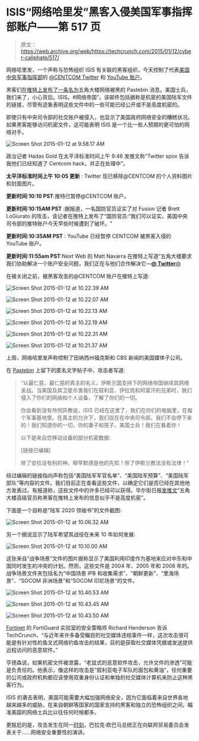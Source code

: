 # ISIS“网络哈里发”黑客入侵美国军事指挥部账户——第 517 页

> 原文：<https://web.archive.org/web/https://techcrunch.com/2015/01/12/cyber-caliphate/517/>

网络哈里发，一个声称与恐怖组织 ISIS 有关联的黑客组织，今天控制了代表[美国中央军事指挥部](https://web.archive.org/web/20190315191634/http://www.centcom.mil/)的 [@CENTCOM Twitter](https://web.archive.org/web/20190315191634/https://twitter.com/) 和 [YouTube 账户](https://web.archive.org/web/20190315191634/https://www.youtube.com/user/centcom)。

黑客们[在推特上发布了一条名为](https://web.archive.org/web/20190315191634/http://pastebin.com/Y2spP7y9)五角大楼网络被黑的 Pastebin 消息。美国士兵，我们来了，小心背后。ISIS。#网络帝国”。该邮件包括据称是机密的美国陆军文件的链接，尽管有迹象表明这些文件中的一些可能已经公开或不是高度机密的。

即使只有中央司令部的社交账户被侵入，也显示了美国政府网络安全的糟糕状况。如果黑客能够访问机密文件，这可能表明 ISIS 是一个比一些人预期的更可怕的网络对手。

![Screen Shot 2015-01-12 at 9.58.17 AM](img/d3c053c1bf7e8d8a1180a520189de946.png)

政治记者 Hadas Gold 在太平洋标准时间上午 9:46 发推文称“Twitter spox 告诉我他们已经知道了 Centcom hack，并正在处理中”。

**太平洋标准时间上午 10:05 更新** : Twitter 现已移除@CENTCOM 的个人资料图片和封面图片。

**更新时间:10:10 PST**:推特已暂停@CENTCOM 账户。

**更新时间:10:15AM PST** :据报道，一名国防官员证实了对 Fusion 记者 Brett LoGiurato 的攻击，该记者在推特上发布了“国防官员:“我们可以证实，美国中央司令部的推特账户今天早些时候遭到了破坏。"

**更新时间:10:35AM PST** : YouTube 已经暂停 CENTCOM 被黑客入侵的 YouTube 账户。

**更新时间:11:55am PST**:Next Web 的 Matt Navarra 在推特上写道“五角大楼要求我们协助解决一个账户安全问题，我们正在与他们合作解决它—[**@ Twitter**@](https://web.archive.org/web/20190315191634/https://twitter.com/twitter)

在被关闭之前，被黑客攻击的@CENTCOM 账户在推特上写道:

![Screen Shot 2015-01-12 at 10.22.39 AM](img/23bde0a577f14a4e94a8db3fc94575c4.png)

![Screen Shot 2015-01-12 at 10.22.07 AM](img/5ecc8d656f745b4b3d89364118bb22d3.png)

![Screen Shot 2015-01-12 at 10.22.13 AM](img/e17f05c92b3dc1ca82a2fe79b6be345c.png)

![Screen Shot 2015-01-12 at 10.22.19 AM](img/fd497812267eadb66fa5c9fc48630c18.png)

![Screen Shot 2015-01-12 at 10.22.31 AM](img/185acca684faed8699e99d835955a8ac.png)

![Screen Shot 2015-01-12 at 10.21.37 AM](img/425c17c4d60be0372e461cf6a651123a.png)

上周，网络哈里发声称控制了田纳西州福克斯和 CBS 新闻的美国媒体子公司。

在 [Pastebin](https://web.archive.org/web/20190315191634/http://pastebin.com/Y2spP7y9) 上留下的匿名文字帖子中，攻击者写道:

> “以最仁慈、最仁慈的真主的名义，伊斯兰国支持下的网络帝国继续其网络圣战。当美国及其卫星杀害我们在叙利亚、伊拉克和阿富汗的兄弟时，我们侵入了你们的网络和个人设备，了解了你们的一切。
> 
> 你会看到没有怜悯异教徒。ISIS 已经在这里了，我们在你们的电脑里，在每个军事基地里。在真主的允许下，我们现在在中央司令部。我们不会停下来的！我们知道你的一切，你的妻子和孩子。美国士兵！我们在看着你！
> 
> 以下是来自您移动设备的部分机密数据:
> 
> [链接已编辑]
> 
> 除了安拉没有别的神，穆罕默德是他的先知！除了伊斯兰教法没有法律！"

经过编辑的链接指向声称包括“美国陆军军官名单”、“美国陆军预算”、“美国陆军部队”等内容的文件。我们目前正在查看这些文件，以确定它们是否已经在其他地方发表过。有报道称，这些文件中的许多已经可以获得。华尔街日报[发推文](https://web.archive.org/web/20190315191634/https://twitter.com/wsj/status/554713621243367424)“五角大楼高级官员称黑客在推特上发布的信息似乎不是高度机密”。

下面是一个自称是“陆军 2020 领袖书”的文件截图:

![Screen Shot 2015-01-12 at 10.06.32 AM](img/d5b68c2210363ff5c08d357e7ac6ca02.png)

另一个据说显示了陆军希望其战役在未来 10 年如何发展:

![Screen Shot 2015-01-12 at 10.10.00 AM](img/cc20aa1002aa8594485739995712b67c.png)

这张来自“战争场景”文件的图片据称显示了美国利用印度作为基地来应对中东和中国同时发生的冲突的计划。然而，这些文件是 2004 年、2005 年和 2008 年的。战争场景文件夹包括名为“中国场景 IPB 和收集需求”、“朝鲜更新”、“里海场景”、“SOCOM 非洲场景”和“SOCOM 印尼场景”的文件。

![Screen Shot 2015-01-12 at 10.40.53 AM](img/83e8608841b57ab4167f654d4f3f1b1c.png)

![Screen Shot 2015-01-12 at 10.43.45 AM](img/ad6b172a7d6e1fe56d9345a70b39e99b.png)

![Screen Shot 2015-01-12 at 10.43.50 AM](img/4e46e732db952decfc59113846a4b6da.png)

[Fortinet](https://web.archive.org/web/20190315191634/http://www.fortinet.com/) 的 FortiGuard 实验室的安全策略师 Richard Henderson 告诉 TechCrunch，“与近年来许多备受瞩目的社交媒体违规事件一样，这次攻击很可能是有针对性的鱼叉式网络钓鱼攻击的结果，目的是获取社交媒体凭据或发送提供远程访问的恶意软件。”

亨德森说，如果机密文件被泄露，“老鼠式的恶意软件攻击，允许文件的渗透”可能是负责任的。他表示，像这样的攻击是“叙利亚电子军队的面包和黄油”，任何重要的公司或政府机构都应该使用双重身份认证和单独的社交媒体计算机来防止这种黑客行为。

ISIS 的袭击表明，美国可能需要大幅加强网络安全，因为它面临着来自世界各地越来越多的威胁。在来自朝鲜等国家的国家支持的黑客和独立的恐怖组织之间，瞄准美国的网络士兵比以往任何时候都多。

更尴尬的是，攻击发生在同一[时刻](https://web.archive.org/web/20190315191634/http://www.whitehouse.gov/schedule/complete)，巴拉克·欧巴马总统正在向联邦贸易委员会发表关于……网络安全重要性的演讲。
